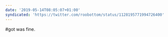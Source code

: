 ```yaml
---
date: '2019-05-14T08:05:07+01:00'
syndicated: 'https://twitter.com/roobottom/status/1128195771994726400'
---
```

#got was fine.
